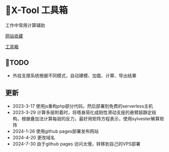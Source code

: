 # :rocket:X-Tool 工具箱
工作中常用计算辅助

[网站收藏](https://tools.xuming.science/home.html)

[工具箱](https://tools.xuming.science/)

## :pushpin:TODO
* 外挂支撑系统根据不同模式，自动建模、加载、计算、导出结果

## 更新
* 2023-3-17 使用js重构php部分代码，然后部署到免费的serverless主机
* 2023-3-29 计算多层附着时，将塔身简化成刚性滑动支座的悬臂超静定结构，根据叠加法计算每层的反力，最好用矩阵方程表示，使用sylvester解算矩阵
* 2024-1-26 使用github pages部署发布网站
* 2024-4-20 更改域名
* 2024-7-30 由于github pages 访问太慢，转移到自己的VPS部署